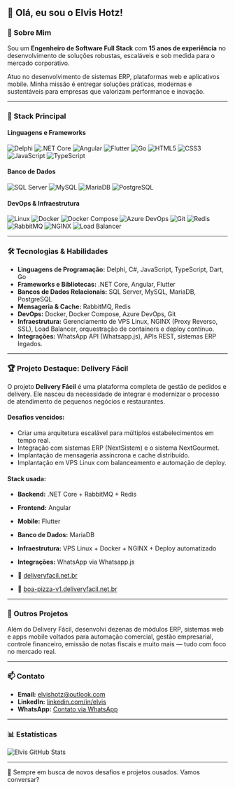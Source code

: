 ## 👋 Olá, eu sou o Elvis Hotz!

### 🚀 Sobre Mim

Sou um **Engenheiro de Software Full Stack** com **15 anos de experiência** no desenvolvimento de soluções robustas, escaláveis e sob medida para o mercado corporativo. 

Atuo no desenvolvimento de sistemas ERP, plataformas web e aplicativos mobile. Minha missão é entregar soluções práticas, modernas e sustentáveis para empresas que valorizam performance e inovação.

---

### 🧰 Stack Principal

#### Linguagens e Frameworks
![Delphi](https://img.shields.io/badge/Delphi-EA1B24?style=for-the-badge&logo=delphi&logoColor=white)
![.NET Core](https://img.shields.io/badge/.NET-512BD4?style=for-the-badge&logo=dotnet&logoColor=white)
![Angular](https://img.shields.io/badge/Angular-DD0031?style=for-the-badge&logo=angular&logoColor=white)
![Flutter](https://img.shields.io/badge/Flutter-02569B?style=for-the-badge&logo=flutter&logoColor=white)
![Go](https://img.shields.io/badge/Go-00ADD8?style=for-the-badge&logo=go&logoColor=white)
![HTML5](https://img.shields.io/badge/HTML5-E34F26?style=for-the-badge&logo=html5&logoColor=white)
![CSS3](https://img.shields.io/badge/CSS3-1572B6?style=for-the-badge&logo=css3&logoColor=white)
![JavaScript](https://img.shields.io/badge/JavaScript-F7DF1E?style=for-the-badge&logo=javascript&logoColor=black)
![TypeScript](https://img.shields.io/badge/TypeScript-3178C6?style=for-the-badge&logo=typescript&logoColor=white)

#### Banco de Dados
![SQL Server](https://img.shields.io/badge/SQL_Server-CC2927?style=for-the-badge&logo=microsoftsqlserver&logoColor=white)
![MySQL](https://img.shields.io/badge/MySQL-4479A1?style=for-the-badge&logo=mysql&logoColor=white)
![MariaDB](https://img.shields.io/badge/MariaDB-003545?style=for-the-badge&logo=mariadb&logoColor=white)
![PostgreSQL](https://img.shields.io/badge/PostgreSQL-336791?style=for-the-badge&logo=postgresql&logoColor=white)

#### DevOps & Infraestrutura
![Linux](https://img.shields.io/badge/Linux-FCC624?style=for-the-badge&logo=linux&logoColor=black)
![Docker](https://img.shields.io/badge/Docker-2496ED?style=for-the-badge&logo=docker&logoColor=white)
![Docker Compose](https://img.shields.io/badge/Docker--Compose-2496ED?style=for-the-badge&logo=docker&logoColor=white)
![Azure DevOps](https://img.shields.io/badge/Azure_DevOps-0078D7?style=for-the-badge&logo=azuredevops&logoColor=white)
![Git](https://img.shields.io/badge/Git-F05032?style=for-the-badge&logo=git&logoColor=white)
![Redis](https://img.shields.io/badge/Redis-DC382D?style=for-the-badge&logo=redis&logoColor=white)
![RabbitMQ](https://img.shields.io/badge/RabbitMQ-FF6600?style=for-the-badge&logo=rabbitmq&logoColor=white)
![NGINX](https://img.shields.io/badge/Nginx-009639?style=for-the-badge&logo=nginx&logoColor=white)
![Load Balancer](https://img.shields.io/badge/Load%20Balancer-555555?style=for-the-badge)

---

### 🛠️ Tecnologias & Habilidades

- **Linguagens de Programação:** Delphi, C#, JavaScript, TypeScript, Dart, Go
- **Frameworks e Bibliotecas:** .NET Core, Angular, Flutter
- **Bancos de Dados Relacionais:** SQL Server, MySQL, MariaDB, PostgreSQL
- **Mensageria & Cache:** RabbitMQ, Redis
- **DevOps:** Docker, Docker Compose, Azure DevOps, Git
- **Infraestrutura:** Gerenciamento de VPS Linux, NGINX (Proxy Reverso, SSL), Load Balancer, orquestração de containers e deploy contínuo.
- **Integrações:** WhatsApp API (Whatsapp.js), APIs REST, sistemas ERP legados.

---

### 🏆 Projeto Destaque: Delivery Fácil

O projeto **Delivery Fácil** é uma plataforma completa de gestão de pedidos e delivery. Ele nasceu da necessidade de integrar e modernizar o processo de atendimento de pequenos negócios e restaurantes.

#### Desafios vencidos:
- Criar uma arquitetura escalável para múltiplos estabelecimentos em tempo real.
- Integração com sistemas ERP (NextSistem) e o sistema NextGourmet.
- Implantação de mensageria assíncrona e cache distribuído.
- Implantação em VPS Linux com balanceamento e automação de deploy.

#### Stack usada:
- **Backend:** .NET Core + RabbitMQ + Redis
- **Frontend:** Angular
- **Mobile:** Flutter
- **Banco de Dados:** MariaDB
- **Infraestrutura:** VPS Linux + Docker + NGINX + Deploy automatizado
- **Integrações:** WhatsApp via Whatsapp.js

- 🔗 [deliveryfacil.net.br](https://deliveryfacil.net.br/)
- 🔗 [boa-pizza-v1.deliveryfacil.net.br](https://boa-pizza-v1.deliveryfacil.net.br/)

---

### 💼 Outros Projetos

Além do Delivery Fácil, desenvolvi dezenas de módulos ERP, sistemas web e apps mobile voltados para automação comercial, gestão empresarial, controle financeiro, emissão de notas fiscais e muito mais — tudo com foco no mercado real.

---

### 📫 Contato

- **Email:** elvishotz@outlook.com
- **LinkedIn:** [linkedin.com/in/elvis]([https://www.linkedin.com/in/elvis](https://www.linkedin.com/in/elvis-hotz-a19b0bb0))
- **WhatsApp:** [Contato via WhatsApp](https://api.whatsapp.com/send?phone=5544998061555)

---

### 📊 Estatísticas

![Elvis GitHub Stats](https://github-readme-stats.vercel.app/api?username=elvishotz&show_icons=true&theme=dark)

---

🚀 Sempre em busca de novos desafios e projetos ousados. Vamos conversar?
